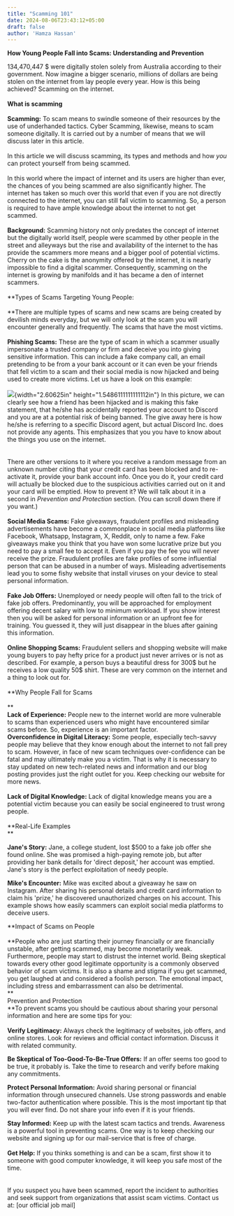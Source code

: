 ```yaml
---
title: "Scamming 101"
date: 2024-08-06T23:43:12+05:00
draft: false
author: 'Hamza Hassan'
---
```

**How Young People Fall into Scams: Understanding and Prevention**

134,470,447 \$ were digitally stolen solely from Australia according to
their government. Now imagine a bigger scenario, millions of dollars are
being stolen on the internet from lay people every year. How is this
being achieved? Scamming on the internet.\
\
**What is scamming\
\
Scamming:** To scam means to swindle someone of their resources by the
use of underhanded tactics. Cyber Scamming, likewise, means to scam
someone digitally. It is carried out by a number of means that we will
discuss later in this article.\
\
In this article we will discuss scamming, its types and methods and how
*you* can protect yourself from being scammed.\
\
In this world where the impact of internet and its users are higher than
ever, the chances of you being scammed are also significantly higher.
The internet has taken so much over this world that even if you are not
directly connected to the internet, you can still fall victim to
scamming. So, a person is required to have ample knowledge about the
internet to not get scammed.\
\
**Background:** Scamming history not only predates the concept of
internet but the digitally world itself, people were scammed by other
people in the street and alleyways but the rise and availability of the
internet to the has provide the scammers more means and a bigger pool of
potential victims. Cherry on the cake is the anonymity offered by the
internet, it is nearly impossible to find a digital scammer.
Consequently, scamming on the internet is growing by manifolds and it
has became a den of internet scammers.\
\
**Types of Scams Targeting Young People:\
\
**There are multiple types of scams and new scams are being created by
devilish minds everyday, but we will only look at the scam you will
encounter generally and frequently. The scams that have the most
victims.\
\
**Phishing Scams:** These are the type of scam in which a scammer
usually impersonate a trusted company or firm and deceive you into
giving sensitive information. This can include a fake company call, an
email pretending to be from a your bank account or it can even be your
friends that fell victim to a scam and their social media is now
hijacked and being used to create more victims. Let us have a look on
this example:\
\
![](vertopal_5825146a8de54808a57df6522e9a2342/media/image1.png){width="2.60625in"
height="1.5486111111111112in"} In this picture, we can clearly see how a
friend has been hijacked and is making this fake statement, that he/she
has accidentally reported your account to Discord and you are at a
potential risk of being banned. The give away here is how he/she is
referring to a specific Discord agent, but actual Discord Inc. does not
provide any agents. This emphasizes that you you have to know about the
things you use on the internet.\
\
\
There are other versions to it where you receive a random message from
an unknown number citing that your credit card has been blocked and to
re-activate it, provide your bank account info. Once you do it, your
credit card will actually be blocked due to the suspicious activities
carried out on it and your card will be emptied. How to prevent it? We
will talk about it in a second in *Prevention and Protection* section.
(You can scroll down there if you want.)\
\
**Social Media Scams:** Fake giveaways, fraudulent profiles and
misleading advertisements have become a commonplace in social media
platforms like Facebook, Whatsapp, Instagram, X, Reddit, only to name a
few. Fake giveaways make you think that you have won some lucrative
prize but you need to pay a small fee to accept it. Even if you pay the
fee you will never receive the prize. Fraudulent profiles are fake
profiles of some influential person that can be abused in a number of
ways. Misleading advertisements lead you to some fishy website that
install viruses on your device to steal personal information.\
\
**Fake Job Offers:** Unemployed or needy people will often fall to the
trick of fake job offers. Predominantly, you will be approached for
employment offering decent salary with low to minimum workload. If you
show interest then you will be asked for personal information or an
upfront fee for training. You guessed it, they will just disappear in
the blues after gaining this information.\
\
**Online Shopping Scams:** Fraudulent sellers and shopping website will
make young buyers to pay hefty price for a product just never arrives or
is not as described. For example, a person buys a beautiful dress for
300\$ but he receives a low quality 50\$ shirt. These are very common on
the internet and a thing to look out for.\
\
**Why People Fall for Scams\
\
**\
**Lack of Experience:** People new to the internet world are more
vulnerable to scams than experienced users who might have encountered
similar scams before. So, experience is an important factor.\
**Overconfidence in Digital Literacy:** Some people, especially
tech-savvy people may believe that they know enough about the internet
to not fall prey to scam. However, in face of new scam techniques
over-confidence can be fatal and may ultimately make you a victim. That
is why it is necessary to stay updated on new tech-related news and
information and our blog posting provides just the right outlet for you.
Keep checking our website for more news.\
\
**Lack of Digital Knowledge:** Lack of digital knowledge means you are a
potential victim because you can easily be social engineered to trust
wrong people.\
\
**Real-Life Examples\
**

**Jane\'s Story:** Jane, a college student, lost \$500 to a fake job
offer she found online. She was promised a high-paying remote job, but
after providing her bank details for \'direct deposit,\' her account was
emptied. Jane\'s story is the perfect exploitation of needy people.

**Mike\'s Encounter:** Mike was excited about a giveaway he saw on
Instagram. After sharing his personal details and credit card
information to claim his \'prize,\' he discovered unauthorized charges
on his account. This example shows how easily scammers can exploit
social media platforms to deceive users.

**Impact of Scams on People\
\
**People who are just starting their journey financially or are
financially unstable, after getting scammed, may become monetarily weak.
Furthermore, people may start to distrust the internet world. Being
skeptical towards every other good legitimate opportunity is a commonly
observed behavior of scam victims. It is also a shame and stigma if you
get scammed, you get laughed at and considered a foolish person. The
emotional impact, including stress and embarrassment can also be
detrimental.\
**\
Prevention and Protection\
**To prevent scams you should be cautious about sharing your personal
information and here are some tips for you:\
\
**Verify Legitimacy:** Always check the legitimacy of websites, job
offers, and online stores. Look for reviews and official contact
information. Discuss it with related community.

**Be Skeptical of Too-Good-To-Be-True Offers:** If an offer seems too
good to be true, it probably is. Take the time to research and verify
before making any commitments.

**Protect Personal Information:** Avoid sharing personal or financial
information through unsecured channels. Use strong passwords and enable
two-factor authentication where possible. This is the most important tip
that you will ever find. Do not share your info even if it is your
friends.

**Stay Informed:** Keep up with the latest scam tactics and trends.
Awareness is a powerful tool in preventing scams. One way is to keep
checking our website and signing up for our mail-service that is free of
charge.\
\
**Get Help:** If you thinks something is and can be a scam, first show
it to someone with good computer knowledge, it will keep you safe most
of the time.\
\
\
If you suspect you have been scammed, report the incident to authorities
and seek support from organizations that assist scam victims. Contact us
at: \[our official job mail\]
